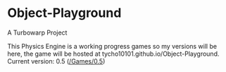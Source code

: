 # Object-Playground
A Turbowarp Project

This Physics Engine is a working progress games so my versions will be here, the game will be hosted at tycho10101.github.io/Object-Playground.
Current version: 0.5 ([/Games/0.5](tycho10101.github.io/Object-Playground/Games/0.5))
